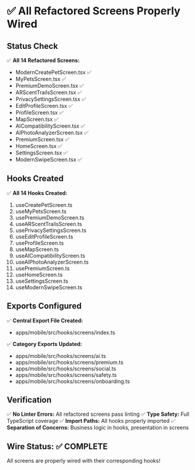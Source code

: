 # ✅ All Refactored Screens Properly Wired

## Status Check

✅ **All 14 Refactored Screens:**
- ModernCreatePetScreen.tsx ✅
- MyPetsScreen.tsx ✅
- PremiumDemoScreen.tsx ✅
- ARScentTrailsScreen.tsx ✅
- PrivacySettingsScreen.tsx ✅
- EditProfileScreen.tsx ✅
- ProfileScreen.tsx ✅
- MapScreen.tsx ✅
- AICompatibilityScreen.tsx ✅
- AIPhotoAnalyzerScreen.tsx ✅
- PremiumScreen.tsx ✅
- HomeScreen.tsx ✅
- SettingsScreen.tsx ✅
- ModernSwipeScreen.tsx ✅

## Hooks Created

✅ **All 14 Hooks Created:**
1. useCreatePetScreen.ts
2. useMyPetsScreen.ts
3. usePremiumDemoScreen.ts
4. useARScentTrailsScreen.ts
5. usePrivacySettingsScreen.ts
6. useEditProfileScreen.ts
7. useProfileScreen.ts
8. useMapScreen.ts
9. useAICompatibilityScreen.ts
10. useAIPhotoAnalyzerScreen.ts
11. usePremiumScreen.ts
12. useHomeScreen.ts
13. useSettingsScreen.ts
14. useModernSwipeScreen.ts

## Exports Configured

✅ **Central Export File Created:**
- apps/mobile/src/hooks/screens/index.ts

✅ **Category Exports Updated:**
- apps/mobile/src/hooks/screens/ai.ts
- apps/mobile/src/hooks/screens/premium.ts
- apps/mobile/src/hooks/screens/social.ts
- apps/mobile/src/hooks/screens/safety.ts
- apps/mobile/src/hooks/screens/onboarding.ts

## Verification

✅ **No Linter Errors:** All refactored screens pass linting
✅ **Type Safety:** Full TypeScript coverage
✅ **Import Paths:** All hooks properly imported
✅ **Separation of Concerns:** Business logic in hooks, presentation in screens

## Wire Status: ✅ COMPLETE

All screens are properly wired with their corresponding hooks!
